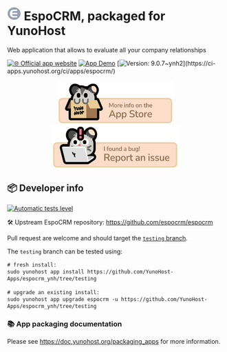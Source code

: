 <!--
N.B.: This README was automatically generated by <https://github.com/YunoHost/apps_tools/blob/main/readme_generator>
It shall NOT be edited by hand.
-->

<h1>
  <img src="https://raw.githubusercontent.com/YunoHost/apps/main/logos/espocrm.png" width="32px" alt="Logo of EspoCRM">
  EspoCRM, packaged for YunoHost
</h1>

Web application that allows to evaluate all your company relationships

[![🌐 Official app website](https://img.shields.io/badge/Official_app_website-darkgreen?style=for-the-badge)](https://www.espocrm.com)
[![App Demo](https://img.shields.io/badge/App_Demo-blue?style=for-the-badge)](https://www.espocrm.com/demo/)
[![Version: 9.0.7~ynh2](https://img.shields.io/badge/Version-9.0.7~ynh2-rgba(0,150,0,1)?style=for-the-badge)](https://ci-apps.yunohost.org/ci/apps/espocrm/)

<div align="center">
<a href="https://apps.yunohost.org/app/espocrm"><img height="100px" src="https://github.com/YunoHost/yunohost-artwork/raw/refs/heads/main/badges/neopossum-badges/badge_more_info_on_the_appstore.svg"/></a>
<a href="https://github.com/YunoHost-Apps/espocrm_ynh/issues"><img height="100px" src="https://github.com/YunoHost/yunohost-artwork/raw/refs/heads/main/badges/neopossum-badges/badge_report_an_issue.svg"/></a>
</div>

## 📦 Developer info

[![Automatic tests level](https://apps.yunohost.org/badge/cilevel/espocrm)](https://ci-apps.yunohost.org/ci/apps/espocrm/)

🛠️ Upstream EspoCRM repository: <https://github.com/espocrm/espocrm>

Pull request are welcome and should target the [`testing` branch](https://github.com/YunoHost-Apps/espocrm_ynh/tree/testing).

The `testing` branch can be tested using:
```
# fresh install:
sudo yunohost app install https://github.com/YunoHost-Apps/espocrm_ynh/tree/testing

# upgrade an existing install:
sudo yunohost app upgrade espocrm -u https://github.com/YunoHost-Apps/espocrm_ynh/tree/testing
```

### 📚 App packaging documentation

Please see <https://doc.yunohost.org/packaging_apps> for more information.